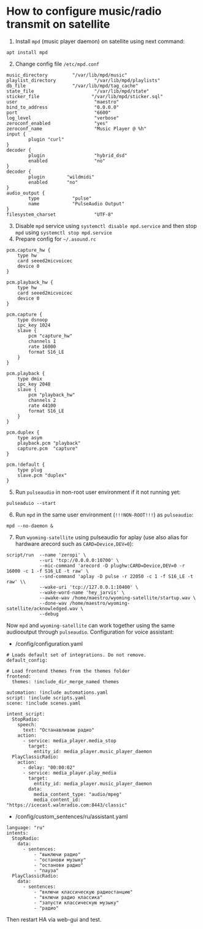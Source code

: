 # How to configure music/radio transmit on satellite  
1. Install `mpd` (music player daemon) on satellite using next command:  
```
apt install mpd
```
2. Change config file `/etc/mpd.conf` 
```
music_directory         "/var/lib/mpd/music"
playlist_directory              "/var/lib/mpd/playlists"
db_file                 "/var/lib/mpd/tag_cache"
state_file                      "/var/lib/mpd/state"
sticker_file                   "/var/lib/mpd/sticker.sql"
user                            "maestro"
bind_to_address                 "0.0.0.0"
port                            "6600"
log_level                       "verbose"
zeroconf_enabled                "yes"
zeroconf_name                   "Music Player @ %h"
input {
        plugin "curl"
}
decoder {
        plugin                  "hybrid_dsd"
        enabled                 "no"
}
decoder {
        plugin        "wildmidi"
        enabled       "no"
}
audio_output {
        type            "pulse"
        name            "PulseAudio Output"
}
filesystem_charset              "UTF-8"
```
3. Disable `mpd` service using `systemctl disable mpd.service` and then stop `mpd` using `systemctl stop mpd.service`
4. Prepare config for `~/.asound.rc`  
````
pcm.capture_hw {
    type hw
    card seeed2micvoicec
    device 0
}

pcm.playback_hw {
    type hw
    card seeed2micvoicec
    device 0
}

pcm.capture {
    type dsnoop
    ipc_key 1024
    slave {
        pcm "capture_hw"
        channels 1
        rate 16000
        format S16_LE
    }
}

pcm.playback {
    type dmix
    ipc_key 2048
    slave {
        pcm "playback_hw"
        channels 2
        rate 44100
        format S16_LE
    }
}

pcm.duplex {
    type asym
    playback.pcm "playback"
    capture.pcm  "capture"
}

pcm.!default {
    type plug
    slave.pcm "duplex"
}
````
5. Run `pulseaudio` in non-root user environment if it not running yet:  
```
pulseaduio --start
```
6. Run `mpd` in the same user environment (`!!!NON-ROOT!!!`) as `pulseaudio`:  
```
mpd --no-daemon &
```
7. Run `wyoming-satellite` using pulseaudio for aplay (use also alias for hardware arecord such as `CARD=Device,DEV=0`):  
```
script/run  --name 'zeropi' \
            --uri 'tcp://0.0.0.0:10700' \
            --mic-command 'arecord -D plughw:CARD=Device,DEV=0 -r 16000 -c 1 -f S16_LE -t raw' \
            --snd-command 'aplay -D pulse -r 22050 -c 1 -f S16_LE -t raw' \\
            --wake-uri 'tcp://127.0.0.1:10400' \
            --wake-word-name 'hey_jarvis' \
            --awake-wav /home/maestro/wyoming-satellite/startup.wav \
            --done-wav /home/maestro/wyoming-satellite/acknowledged.wav \
            --debug
```
Now `mpd` and `wyoming-satellite` can work together using the same audiooutput through `pulseaudio`. 
Configuration for voice assistant:  
- /config/configuration.yaml
``` 
# Loads default set of integrations. Do not remove.
default_config:

# Load frontend themes from the themes folder
frontend:
  themes: !include_dir_merge_named themes

automation: !include automations.yaml
script: !include scripts.yaml
scene: !include scenes.yaml

intent_script:
  StopRadio:
    speech:
      text: "Останавливаю радио"
    action:
      - service: media_player.media_stop
        target:
          entity_id: media_player.music_player_daemon
  PlayClassicRadio:
    action:
      - delay: "00:00:02"
      - service: media_player.play_media
        target:
          entity_id: media_player.music_player_daemon
        data:
          media_content_type: "audio/mpeg"
          media_content_id: "https://icecast.walmradio.com:8443/classic"
```
- /config/custom_sentences/ru/assistant.yaml  
```
language: "ru"
intents:
  StopRadio:
    data:
      - sentences:
          - "выключи радио"
          - "останови музыку"
          - "останови радио"
          - "пауза"
  PlayClassicRadio:
    data:
      - sentences:
          - "включи классическую радиостанцию"
          - "включи радио классика"
          - "запусти классическую музыку"
          - "радио"
```
Then restart HA via web-gui and test.
